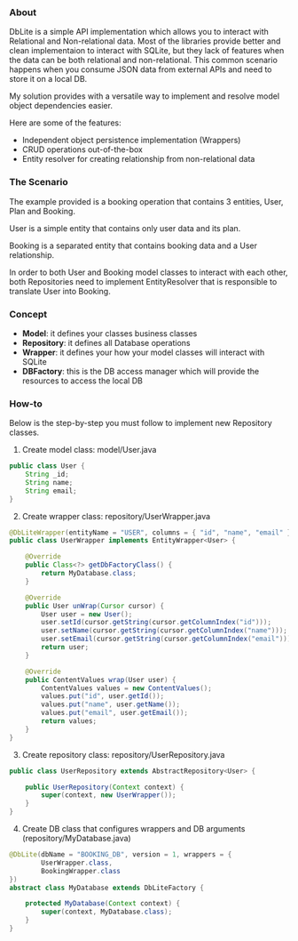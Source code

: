 ### About

DbLite is a simple API implementation which allows you to interact with Relational and Non-relational data.
Most of the libraries provide better and clean implementaion to interact with SQLite, but they lack of features when the data can be both relational and non-relational. This common scenario happens when you consume JSON data from external APIs and need to store it on a local DB.

My solution provides with a versatile way to implement and resolve model object dependencies easier.

Here are some of the features:
- Independent object persistence implementation (Wrappers)
- CRUD operations out-of-the-box
- Entity resolver for creating relationship from non-relational data

### The Scenario

The example provided is a booking operation that contains 3 entities, User, Plan and Booking.

User is a simple entity that contains only user data and its plan.

Booking is a separated entity that contains booking data and a User relationship.
 
In order to both User and Booking model classes to interact with each other, both Repositories need to implement EntityResolver that is responsible to translate User into Booking.
 
### Concept

- **Model**: it defines your classes business classes
- **Repository**: it defines all Database operations
- **Wrapper**: it defines your how your model classes will interact with SQLite
- **DBFactory**: this is the DB access manager which will provide the resources to access the local DB
 
### How-to

Below is the step-by-step you must follow to implement new Repository classes.

1. Create model class: model/User.java
```java
public class User {
    String _id;
    String name;
    String email;
}
```


2. Create wrapper class: repository/UserWrapper.java
```java
@DbLiteWrapper(entityName = "USER", columns = { "id", "name", "email" })
public class UserWrapper implements EntityWrapper<User> {

    @Override
    public Class<?> getDbFactoryClass() {
        return MyDatabase.class;
    }

    @Override
    public User unWrap(Cursor cursor) {
        User user = new User();
        user.setId(cursor.getString(cursor.getColumnIndex("id")));
        user.setName(cursor.getString(cursor.getColumnIndex("name")));
        user.setEmail(cursor.getString(cursor.getColumnIndex("email")));
        return user;
    }

    @Override
    public ContentValues wrap(User user) {
        ContentValues values = new ContentValues();
        values.put("id", user.getId());
        values.put("name", user.getName());
        values.put("email", user.getEmail());
        return values;
    }
}
```

3. Create repository class: repository/UserRepository.java
```java
public class UserRepository extends AbstractRepository<User> {

    public UserRepository(Context context) {
        super(context, new UserWrapper());
    }
}
```


4. Create DB class that configures wrappers and DB arguments (repository/MyDatabase.java)
```java
@DbLite(dbName = "BOOKING_DB", version = 1, wrappers = {
        UserWrapper.class,
        BookingWrapper.class
})
abstract class MyDatabase extends DbLiteFactory {

    protected MyDatabase(Context context) {
        super(context, MyDatabase.class);
    }
}
```